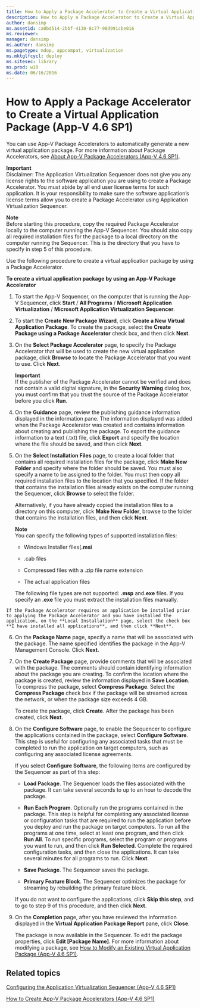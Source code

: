 ```yaml
---
title: How to Apply a Package Accelerator to Create a Virtual Application Package (App-V 4.6 SP1)
description: How to Apply a Package Accelerator to Create a Virtual Application Package (App-V 4.6 SP1)
author: dansimp
ms.assetid: ca0bd514-2bbf-4130-8c77-98d991cbe016
ms.reviewer: 
manager: dansimp
ms.author: dansimp
ms.pagetype: mdop, appcompat, virtualization
ms.mktglfcycl: deploy
ms.sitesec: library
ms.prod: w10
ms.date: 06/16/2016
---
```



# How to Apply a Package Accelerator to Create a Virtual Application Package (App-V 4.6 SP1)


You can use App-V Package Accelerators to automatically generate a new virtual application package. For more information about Package Accelerators, see [About App-V Package Accelerators (App-V 4.6 SP1)](about-app-v-package-accelerators--app-v-46-sp1-.md).

**Important**  
Disclaimer: The Application Virtualization Sequencer does not give you any license rights to the software application you are using to create a Package Accelerator. You must abide by all end user license terms for such application. It is your responsibility to make sure the software application’s license terms allow you to create a Package Accelerator using Application Virtualization Sequencer.



**Note**  
Before starting this procedure, copy the required Package Accelerator locally to the computer running the App-V Sequencer. You should also copy all required installation files for the package to a local directory on the computer running the Sequencer. This is the directory that you have to specify in step 5 of this procedure.



Use the following procedure to create a virtual application package by using a Package Accelerator.

**To create a virtual application package by using an App-V Package Accelerator**

1. To start the App-V Sequencer, on the computer that is running the App-V Sequencer, click **Start** / **All Programs** / **Microsoft Application Virtualization** / **Microsoft Application Virtualization Sequencer**.

2. To start the **Create New Package Wizard**, click **Create a New Virtual Application Package**. To create the package, select the **Create Package using a Package Accelerator** check box, and then click **Next**.

3. On the **Select Package Accelerator** page, to specify the Package Accelerator that will be used to create the new virtual application package, click **Browse** to locate the Package Accelerator that you want to use. Click **Next**.

   **Important**  
   If the publisher of the Package Accelerator cannot be verified and does not contain a valid digital signature, in the **Security Warning** dialog box, you must confirm that you trust the source of the Package Accelerator before you click **Run**.



4. On the **Guidance** page, review the publishing guidance information displayed in the information pane. The information displayed was added when the Package Accelerator was created and contains information about creating and publishing the package. To export the guidance information to a text (.txt) file, click **Export** and specify the location where the file should be saved, and then click **Next**.

5. On the **Select Installation Files** page, to create a local folder that contains all required installation files for the package, click **Make New Folder** and specify where the folder should be saved. You must also specify a name to be assigned to the folder. You must then copy all required installation files to the location that you specified. If the folder that contains the installation files already exists on the computer running the Sequencer, click **Browse** to select the folder.

   Alternatively, if you have already copied the installation files to a directory on this computer, click **Make New Folder**, browse to the folder that contains the installation files, and then click **Next**.

   **Note**  
   You can specify the following types of supported installation files:

   -   Windows Installer files(**.msi**

   -   .cab files

   -   Compressed files with a .zip file name extension

   -   The actual application files

   The following file types are not supported: **.msp** and<strong>.exe</strong> files. If you specify an **.exe** file you must extract the installation files manually.



~~~
If the Package Accelerator requires an application be installed prior to applying the Package Accelerator and you have installed the application, on the **Local Installation** page, select the check box **I have installed all applications**, and then click **Next**.
~~~

6. On the **Package Name** page, specify a name that will be associated with the package. The name specified identifies the package in the App-V Management Console. Click **Next**.

7. On the **Create Package** page, provide comments that will be associated with the package. The comments should contain identifying information about the package you are creating. To confirm the location where the package is created, review the information displayed in **Save Location**. To compress the package, select **Compress Package**. Select the **Compress Package** check box if the package will be streamed across the network, or when the package size exceeds 4 GB.

   To create the package, click **Create**. After the package has been created, click **Next**.

8. On the **Configure Software** page, to enable the Sequencer to configure the applications contained in the package, select **Configure Software**. This step is useful for configuring any associated tasks that must be completed to run the application on target computers, such as configuring any associated license agreements.

   If you select **Configure Software**, the following items are configured by the Sequencer as part of this step:

   -   **Load Package**. The Sequencer loads the files associated with the package. It can take several seconds to up to an hour to decode the package.

   -   **Run Each Program**. Optionally run the programs contained in the package. This step is helpful for completing any associated license or configuration tasks that are required to run the application before you deploy and run the package on target computers. To run all the programs at one time, select at least one program, and then click **Run All**. To run specific programs, select the program or programs you want to run, and then click **Run Selected**. Complete the required configuration tasks, and then close the applications. It can take several minutes for all programs to run. Click **Next**.

   -   **Save Package**. The Sequencer saves the package.

   -   **Primary Feature Block**. The Sequencer optimizes the package for streaming by rebuilding the primary feature block.

   If you do not want to configure the applications, click **Skip this step**, and to go to step 9 of this procedure, and then click **Next**.

9. On the **Completion** page, after you have reviewed the information displayed in the **Virtual Application Package Report** pane, click **Close**.

   The package is now available in the Sequencer. To edit the package properties, click **Edit \[Package Name\]**. For more information about modifying a package, see [How to Modify an Existing Virtual Application Package (App-V 4.6 SP1)](how-to-modify-an-existing-virtual-application-package--app-v-46-sp1-.md).

## Related topics


[Configuring the Application Virtualization Sequencer (App-V 4.6 SP1)](configuring-the-application-virtualization-sequencer--app-v-46-sp1-.md)

[How to Create App-V Package Accelerators (App-V 4.6 SP1)](how-to-create-app-v-package-accelerators--app-v-46-sp1-.md)









